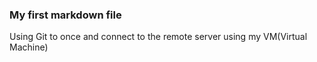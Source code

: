 ### My first markdown file
Using Git to once and connect to the remote server using my VM(Virtual Machine)
